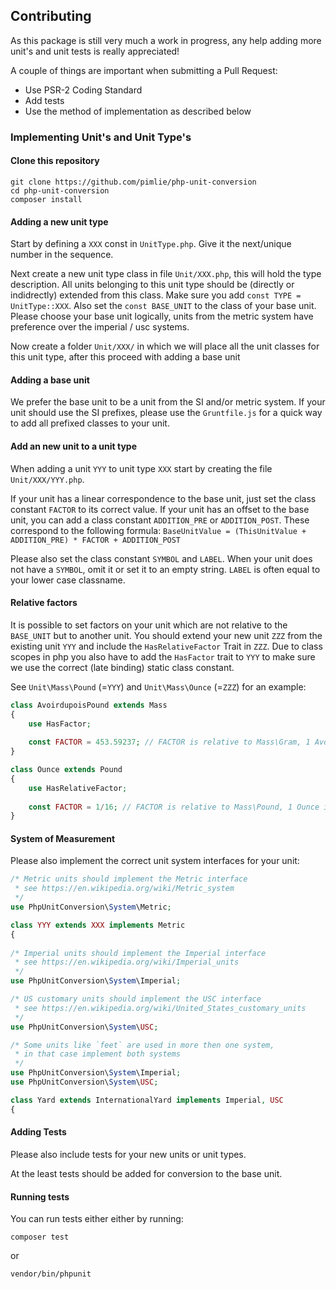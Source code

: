 ## Contributing
As this package is still very much a work in progress, any help adding more unit's and unit tests is really appreciated!

A couple of things are important when submitting a Pull Request:
- Use PSR-2 Coding Standard
- Add tests
- Use the method of implementation as described below

### Implementing Unit's and Unit Type's
#### Clone this repository
```
git clone https://github.com/pimlie/php-unit-conversion
cd php-unit-conversion
composer install
```

#### Adding a new unit type
Start by defining a `XXX` const in `UnitType.php`. Give it the next/unique number in the sequence.

Next create a new unit type class in file `Unit/XXX.php`, this will hold the type description. All units belonging to this unit type 
should be (directly or indidrectly) extended from this class. Make sure you add `const TYPE = UnitType::XXX`. Also set the `const BASE_UNIT`
to the class of your base unit. Please choose your base unit logically, units from the metric system have preference over the 
imperial / usc systems.

Now create a folder `Unit/XXX/` in which we will place all the unit classes for this unit type, after this proceed with adding a base unit

#### Adding a base unit
We prefer the base unit to be a unit from the SI and/or metric system. If your unit should use the SI prefixes, please use the `Gruntfile.js` for a 
quick way to add all prefixed classes to your unit.

#### Add an new unit to a unit type
When adding a unit `YYY` to unit type `XXX` start by creating the file `Unit/XXX/YYY.php`.

If your unit has a linear correspondence to the base unit, just set the class constant `FACTOR` to its correct value.
If your unit has an offset to the base unit, you can add a class constant `ADDITION_PRE` or `ADDITION_POST`. 
These correspond to the following formula: `BaseUnitValue = (ThisUnitValue + ADDITION_PRE) * FACTOR + ADDITION_POST`

Please also set the class constant `SYMBOL` and `LABEL`. When your unit does not have a `SYMBOL`, omit it or set it to an empty string. `LABEL` is often equal to your lower case classname.

#### Relative factors
It is possible to set factors on your unit which are not relative to the `BASE_UNIT` but to another unit. You should extend your new unit `ZZZ` from 
the existing unit `YYY` and include the `HasRelativeFactor` Trait in `ZZZ`. Due to class scopes in php you also have to add the `HasFactor` trait to
`YYY` to make sure we use the correct (late binding) static class constant.

See `Unit\Mass\Pound` (=`YYY`) and `Unit\Mass\Ounce` (=`ZZZ`) for an example:
```php
class AvoirdupoisPound extends Mass
{
    use HasFactor;
    
    const FACTOR = 453.59237; // FACTOR is relative to Mass\Gram, 1 Avoirdupois Pound is 453.6 Gram
}

class Ounce extends Pound
{
    use HasRelativeFactor;
    
    const FACTOR = 1/16; // FACTOR is relative to Mass\Pound, 1 Ounce is 1/16 Pound (or 16 Ounce in a Pound)
}
```

#### System of Measurement
Please also implement the correct unit system interfaces for your unit:
```php
/* Metric units should implement the Metric interface
 * see https://en.wikipedia.org/wiki/Metric_system
 */
use PhpUnitConversion\System\Metric;

class YYY extends XXX implements Metric
{
 
/* Imperial units should implement the Imperial interface
 * see https://en.wikipedia.org/wiki/Imperial_units
 */
use PhpUnitConversion\System\Imperial;

/* US customary units should implement the USC interface
 * see https://en.wikipedia.org/wiki/United_States_customary_units
 */
use PhpUnitConversion\System\USC;

/* Some units like `feet` are used in more then one system, 
 * in that case implement both systems
 */
use PhpUnitConversion\System\Imperial;
use PhpUnitConversion\System\USC;

class Yard extends InternationalYard implements Imperial, USC
{
```

#### Adding Tests
Please also include tests for your new units or unit types.

At the least tests should be added for conversion to the base unit.

#### Running tests
You can run tests either either by running:
```
composer test
```
or
```
vendor/bin/phpunit
```
